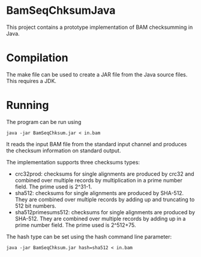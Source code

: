 BamSeqChksumJava
================

This project contains a prototype implementation of BAM checksumming in Java.

# Compilation

The make file can be used to create a JAR file from the Java source files. This requires a JDK.

# Running

The program can be run using

```
java -jar BamSeqChksum.jar < in.bam
```

It reads the input BAM file from the standard input channel and produces the checksum information on standard output.

The implementation supports three checksums types:

* crc32prod: checksums for single alignments are produced by crc32 and combined over multiple records by multiplication in
  a prime number field. The prime used is 2^31-1.
* sha512: checksums for single alignments are produced by SHA-512. They are combined over multiple records by adding up and truncating to 512 bit numbers.
* sha512primesums512: checksums for single alignments are produced by SHA-512. They are combined over multiple records by adding up in a prime number field.
  The prime used is 2^512+75.

The hash type can be set using the hash command line parameter:

```
java -jar BamSeqChksum.jar hash=sha512 < in.bam
```
